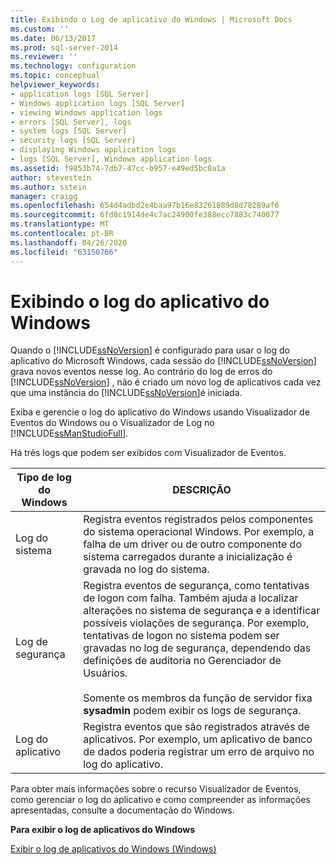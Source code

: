 ```yaml
---
title: Exibindo o Log de aplicativo do Windows | Microsoft Docs
ms.custom: ''
ms.date: 06/13/2017
ms.prod: sql-server-2014
ms.reviewer: ''
ms.technology: configuration
ms.topic: conceptual
helpviewer_keywords:
- application logs [SQL Server]
- Windows application logs [SQL Server]
- viewing Windows application logs
- errors [SQL Server], logs
- system logs [SQL Server]
- security logs [SQL Server]
- displaying Windows application logs
- logs [SQL Server], Windows application logs
ms.assetid: f9853b74-7db7-47cc-b957-e49ed5bc0a1a
author: stevestein
ms.author: sstein
manager: craigg
ms.openlocfilehash: 654d4adbd2e4baa97b16e83261089d8d78289af6
ms.sourcegitcommit: 6fd8c1914de4c7ac24900fe388ecc7883c740077
ms.translationtype: MT
ms.contentlocale: pt-BR
ms.lasthandoff: 04/26/2020
ms.locfileid: "63150766"
---
```

# <a name="viewing-the-windows-application-log"></a>Exibindo o log do aplicativo do Windows
  Quando o [!INCLUDE[ssNoVersion](../../includes/ssnoversion-md.md)] é configurado para usar o log do aplicativo do Microsoft Windows, cada sessão do [!INCLUDE[ssNoVersion](../../includes/ssnoversion-md.md)] grava novos eventos nesse log. Ao contrário do log de erros do [!INCLUDE[ssNoVersion](../../includes/ssnoversion-md.md)] , não é criado um novo log de aplicativos cada vez que uma instância do [!INCLUDE[ssNoVersion](../../includes/ssnoversion-md.md)]é iniciada.  
  
 Exiba e gerencie o log do aplicativo do Windows usando Visualizador de Eventos do Windows ou o Visualizador de Log no [!INCLUDE[ssManStudioFull](../../includes/ssmanstudiofull-md.md)].  
  
 Há três logs que podem ser exibidos com Visualizador de Eventos.  
  
|Tipo de log do Windows|DESCRIÇÃO|  
|----------------------|-----------------|  
|Log do sistema|Registra eventos registrados pelos componentes do sistema operacional Windows. Por exemplo, a falha de um driver ou de outro componente do sistema carregados durante a inicialização é gravada no log do sistema.|  
|Log de segurança|Registra eventos de segurança, como tentativas de logon com falha. Também ajuda a localizar alterações no sistema de segurança e a identificar possíveis violações de segurança. Por exemplo, tentativas de logon no sistema podem ser gravadas no log de segurança, dependendo das definições de auditoria no Gerenciador de Usuários.<br /><br /> Somente os membros da função de servidor fixa **sysadmin** podem exibir os logs de segurança.|  
|Log do aplicativo|Registra eventos que são registrados através de aplicativos. Por exemplo, um aplicativo de banco de dados poderia registrar um erro de arquivo no log do aplicativo.|  
  
 Para obter mais informações sobre o recurso Visualizador de Eventos, como gerenciar o log do aplicativo e como compreender as informações apresentadas, consulte a documentação do Windows.  
  
 **Para exibir o log de aplicativos do Windows**  
  
 [Exibir o log de aplicativos do Windows &#40;Windows&#41;](../../relational-databases/performance/view-the-windows-application-log-windows-10.md)  
  
  
